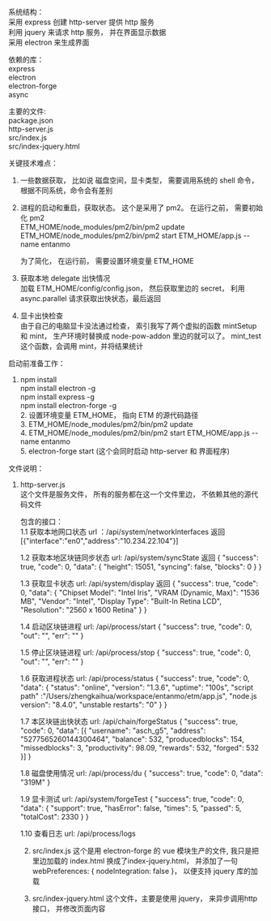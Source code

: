 系统结构：  
采用 express 创建 http-server 提供 http 服务  
利用 jquery 来请求 http 服务， 并在界面显示数据  
采用 electron 来生成界面  

依赖的库：  
express  
electron  
electron-forge  
async  

主要的文件:  
package.json  
http-server.js  
src/index.js  
src/index-jquery.html  

关键技术难点：  

1. 一些数据获取， 比如说 磁盘空间，显卡类型， 需要调用系统的 shell 命令， 根据不同系统，命令会有差别  
2. 进程的启动和重启，获取状态。 这个是采用了 pm2。 在运行之前， 需要初始化 pm2  
   ETM_HOME/node_modules/pm2/bin/pm2 update  
   ETM_HOME/node_modules/pm2/bin/pm2 start ETM_HOME/app.js --name entanmo  

    为了简化， 在运行前， 需要设置环境变量 ETM_HOME  

3. 获取本地 delegate 出快情况  
   加载 ETM_HOME/config/config.json， 然后获取里边的 secret， 利用 async.parallel 请求获取出快状态，最后返回  
4. 显卡出快检查  
   由于自己的电脑显卡没法通过检查， 索引我写了两个虚拟的函数 mintSetup 和 mint， 生产环境时替换成 node-pow-addon 里边的就可以了。 mint_test 这个函数，会调用 mint，并将结果统计  

启动前准备工作：  

1.  npm install  
    npm install electron -g  
    npm install express -g  
    npm install electron-forge -g  
    2.  设置环境变量 ETM_HOME， 指向 ETM 的源代码路径  
    3.  ETM_HOME/node_modules/pm2/bin/pm2 update  
    4.  ETM_HOME/node_modules/pm2/bin/pm2 start ETM_HOME/app.js --name entanmo  
    5.  electron-forge start (这个会同时启动 http-server 和 界面程序)  

文件说明：  

1.  http-server.js  
    这个文件是服务文件， 所有的服务都在这一个文件里边， 不依赖其他的源代码文件  


    包含的接口：  
    1.1 获取本地网口状态
    url ：/api/system/networkInterfaces
    返回   [{"interface":"en0","address":"10.234.22.104"}]

    1.2 获取本地区块链同步状态
    url: /api/system/syncState
    返回
    {
    	"success": true,
    	"code": 0,
    	"data": {
    		"height": 15051,
    		"syncing": false,
    		"blocks": 0
    	}
    }

    1.3 获取显卡状态
    url: /api/system/display
    返回
    {
    	"success": true,
    	"code": 0,
    	"data": {
    		"Chipset Model": "Intel Iris",
    		"VRAM (Dynamic, Max)": "1536 MB",
    		"Vendor": "Intel",
    		"Display Type": "Built-In Retina LCD",
    		"Resolution": "2560 x 1600 Retina"
    	}
    }

    1.4 启动区块链进程
    url: /api/process/start
    {
    	"success": true,
    	"code": 0,
    	"out": "",
    	"err": ""
    }

    1.5 停止区块链进程
    url: /api/process/stop
    {
    	"success": true,
    	"code": 0,
    	"out": "",
    	"err": ""
    }

    1.6 获取进程状态
    url: /api/process/status
    {
    	"success": true,
    	"code": 0,
    	"data": {
    		"status": "online",
    		"version": "1.3.6",
    		"uptime":  "100s",
    		"script path" :"/Users/zhengkaihua/workspace/entanmo/etm/app.js",
    		"node.js version": "8.4.0",
    		"unstable restarts": "0"
    	}
    }

    1.7 本区块链出快状态
    url: /api/chain/forgeStatus
    {
    	"success": true,
    	"code": 0,
    	"data": [{
    		"username": "asch_g5",
    		"address": "5277565260144300464",
    		"balance": 532,
    		"producedblocks": 154,
    		"missedblocks": 3,
    		"productivity": 98.09,
    		"rewards": 532,
    		"forged": 532
    	}]
    }

    1.8 磁盘使用情况
    url: /api/process/du
    {
    	"success": true,
    	"code": 0,
    	"data": "319M"
    }

    1.9 显卡测试
    url: /api/system/forgeTest
    {
    	"success": true,
    	"code": 0,
    	"data": {
    		"support": true,
    		"hasError": false,
    		"times": 5,
    		"passed": 5,
    		"totalCost": 2330
    	}
    }

    1.10 查看日志
    url: /api/process/logs

    2.  src/index.js
    这个是用 electron-forge 的 vue 模块生产的文件, 我只是把里边加载的 index.html 换成了index-jquery.html， 并添加了一句
    webPreferences: {
      nodeIntegration: false
    }， 以便支持 jquery 库的加载

    3.  src/index-jquery.html
      这个文件，主要是使用 jquery， 来异步调用http 接口， 并修改页面内容
